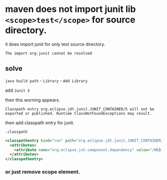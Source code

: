 # maven does not import junit lib `<scope>test</scope>` for source directory.

it does import junit for only test source directory.

```
The import org.junit cannot be resolved
```

## solve

`java build path` - `Library` - `Add Library`

add `Junit 5`

then this worning appears.

```
Classpath entry org.eclipse.jdt.junit.JUNIT_CONTAINER/5 will not be exported or published. Runtime ClassNotFoundExceptions may result.
```

then add classpath entry for junit.

`.classpath`

```xml
<classpathentry kind="con" path="org.eclipse.jdt.junit.JUNIT_CONTAINER/5">
  <attributes>
    <attribute name="org.eclipse.jst.component.dependency" value="/WEB-INF/lib" />
  </attributes>
</classpathentry>
```

### or just remove scope element.